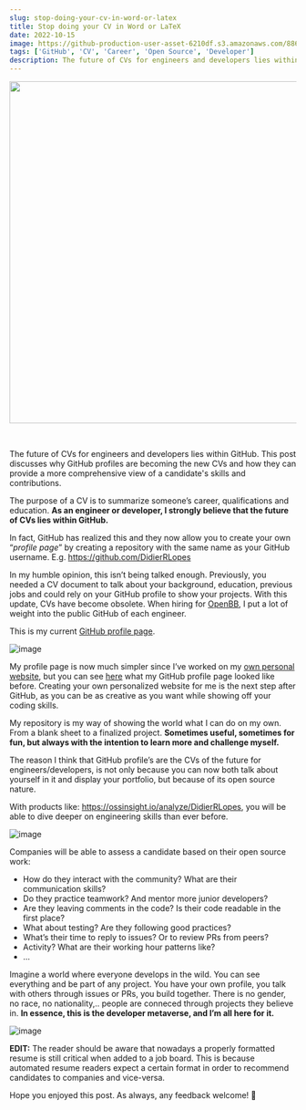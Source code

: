 ```yaml
---
slug: stop-doing-your-cv-in-word-or-latex
title: Stop doing your CV in Word or LaTeX
date: 2022-10-15
image: https://github-production-user-asset-6210df.s3.amazonaws.com/88618738/280499727-cfdd5535-25eb-4573-ba5a-aa7cbafb1255.png
tags: ['GitHub', 'CV', 'Career', 'Open Source', 'Developer']
description: The future of CVs for engineers and developers lies within GitHub. This post discusses why GitHub profiles are becoming the new CVs and how they can provide a more comprehensive view of a candidate's skills and contributions.
---
```


<p align="center">
    <img width="600" src="https://github-production-user-asset-6210df.s3.amazonaws.com/88618738/280499727-cfdd5535-25eb-4573-ba5a-aa7cbafb1255.png"/>
</p>

<br />

The future of CVs for engineers and developers lies within GitHub. This post discusses why GitHub profiles are becoming the new CVs and how they can provide a more comprehensive view of a candidate's skills and contributions.

<!-- truncate -->

<div style={{borderTop: '1px solid #21af90', margin: '1.5em 0'}} />

The purpose of a CV is to summarize someone’s career, qualifications and education. **As an engineer or developer, I strongly believe that the future of CVs lies within GitHub.**

In fact, GitHub has realized this and they now allow you to create your own “_profile page_” by creating a repository with the same name as your GitHub username. E.g. https://github.com/DidierRLopes

In my humble opinion, this isn’t being talked enough. Previously, you needed a CV document to talk about your background, education, previous jobs and could rely on your GitHub profile to show your projects. With this update, CVs have become obsolete. When hiring for [OpenBB](https://openbb.co/), I put a lot of weight into the public GitHub of each engineer.

This is my current [GitHub profile page](https://github.com/DidierRLopes).

![image](https://github.com/Meg1211/my-website/assets/88618738/97106218-c1d7-4f54-ae7d-e566bb126b71)

My profile page is now much simpler since I’ve worked on my [own personal website](https://didierrlopes.github.io/personal-website/), but you can see [here](https://github.com/DidierRLopes/DidierRLopes/tree/98c27cfb087fc8ce6986f4ea8136e76ca14f145b) what my GitHub profile page looked like before. Creating your own personalized website for me is the next step after GitHub, as you can be as creative as you want while showing off your coding skills.

My repository is my way of showing the world what I can do on my own. From a blank sheet to a finalized project. **Sometimes useful, sometimes for fun, but always with the intention to learn more and challenge myself.**

The reason I think that GitHub profile’s are the CVs of the future for engineers/developers, is not only because you can now both talk about yourself in it and display your portfolio, but because of its open source nature.

With products like: https://ossinsight.io/analyze/DidierRLopes, you will be able to dive deeper on engineering skills than ever before.

![image](https://github.com/Meg1211/my-website/assets/88618738/cfdd5535-25eb-4573-ba5a-aa7cbafb1255)

Companies will be able to assess a candidate based on their open source work:

- How do they interact with the community? What are their communication skills?
- Do they practice teamwork? And mentor more junior developers?
- Are they leaving comments in the code? Is their code readable in the first place?
- What about testing? Are they following good practices?
- What’s their time to reply to issues? Or to review PRs from peers?
- Activity? What are their working hour patterns like?
- …

Imagine a world where everyone develops in the wild. You can see everything and be part of any project. You have your own profile, you talk with others through issues or PRs, you build together. There is no gender, no race, no nationality,.. people are conneced through projects they believe in. **In essence, this is the developer metaverse, and I’m all here for it.**

![image](https://github.com/Meg1211/my-website/assets/88618738/d98a8384-4230-42d8-8ea3-0d43e0199735)

**EDIT:** The reader should be aware that nowadays a properly formatted resume is still critical when added to a job board. This is because automated resume readers expect a certain format in order to recommend candidates to companies and vice-versa.

Hope you enjoyed this post. As always, any feedback welcome! 🙏
